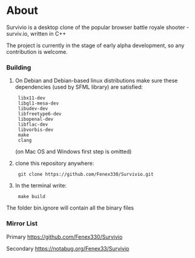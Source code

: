 # About

Survivio is a desktop clone of the popular browser battle royale shooter - surviv.io, written in C++

The project is currently in the stage of early alpha development, so any contribution is welcome.



### Building

1) On Debian and Debian-based linux distributions
    make sure these dependencies (used by SFML library) are satisfied:


        libx11-dev
        libgl1-mesa-dev
        libudev-dev
        libfreetype6-dev
        libopenal-dev
        libflac-dev
        libvorbis-dev
        make
        clang


    (on Mac OS and Windows first step is omitted)

2) clone this repository anywhere:

        git clone https://github.com/Fenex330/Survivio.git

3) In the terminal write:

        make build


The folder bin.ignore will contain all the binary files



### Mirror List

Primary https://github.com/Fenex330/Survivio

Secondary https://notabug.org/Fenex33/Survivio